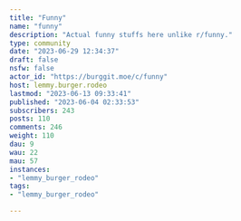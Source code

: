 ```yaml
---
title: "Funny" 
name: "funny"
description: "Actual funny stuffs here unlike r/funny."
type: community
date: "2023-06-29 12:34:37"
draft: false
nsfw: false
actor_id: "https://burggit.moe/c/funny"
host: lemmy.burger.rodeo
lastmod: "2023-06-13 09:33:41"
published: "2023-06-04 02:33:53"
subscribers: 243
posts: 110
comments: 246
weight: 110
dau: 9
wau: 22
mau: 57
instances:
- "lemmy_burger_rodeo"
tags: 
- "lemmy_burger_rodeo"

---
```

